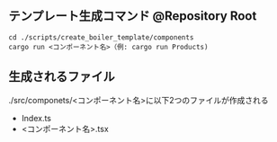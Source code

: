 ## テンプレート生成コマンド @Repository Root

```
cd ./scripts/create_boiler_template/components
cargo run <コンポーネント名>（例: cargo run Products)
```

## 生成されるファイル

./src/componets/<コンポーネント名>に以下2つのファイルが作成される
* Index.ts
* <コンポーネント名>.tsx